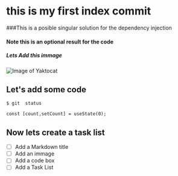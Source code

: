 # this is my first index commit

###This is a posible singular solution for the dependency injection
#### Note this is an optional result for the code
##### Lets Add this immage 
![Image of Yaktocat](https://octodex.github.com/images/yaktocat.png)

## Let's add some code
```
$ git  status

 ```
```
const [count,setCount] = useState(0);
```

##  Now lets create a task list

- [ ] Add a Markdown title
- [ ] Add an immage
- [ ] Add a code box
- [ ] Add a Task List
